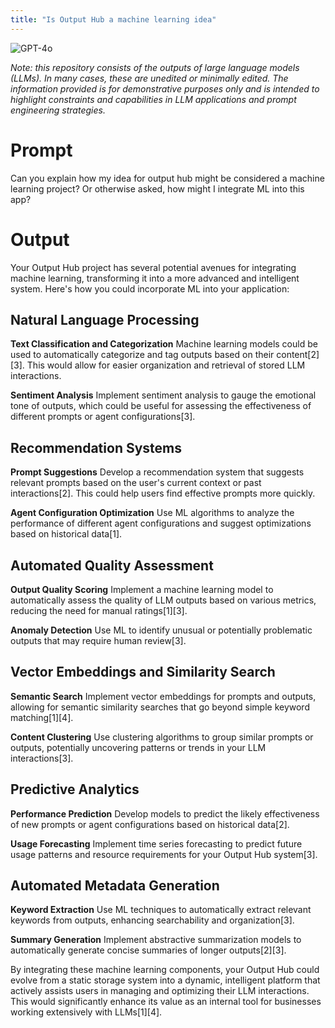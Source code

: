 ```yaml
---
title: "Is Output Hub a machine learning idea"
---
```

![GPT-4o](https://img.shields.io/badge/GPT--4o-3333FF?style=for-the-badge&logo=openai&logoColor=white)



*Note: this repository consists of the outputs of large language models (LLMs). In many cases, these are unedited or minimally edited. The information provided is for demonstrative purposes only and is intended to highlight constraints and capabilities in LLM applications and prompt engineering strategies.*


# Prompt

Can you explain how my idea for output hub might be considered a machine learning project? Or otherwise asked, how might I integrate ML into this app?

# Output

Your Output Hub project has several potential avenues for integrating machine learning, transforming it into a more advanced and intelligent system. Here's how you could incorporate ML into your application:

## Natural Language Processing

**Text Classification and Categorization**
Machine learning models could be used to automatically categorize and tag outputs based on their content[2][3]. This would allow for easier organization and retrieval of stored LLM interactions.

**Sentiment Analysis**
Implement sentiment analysis to gauge the emotional tone of outputs, which could be useful for assessing the effectiveness of different prompts or agent configurations[3].

## Recommendation Systems

**Prompt Suggestions**
Develop a recommendation system that suggests relevant prompts based on the user's current context or past interactions[2]. This could help users find effective prompts more quickly.

**Agent Configuration Optimization**
Use ML algorithms to analyze the performance of different agent configurations and suggest optimizations based on historical data[1].

## Automated Quality Assessment

**Output Quality Scoring**
Implement a machine learning model to automatically assess the quality of LLM outputs based on various metrics, reducing the need for manual ratings[1][3].

**Anomaly Detection**
Use ML to identify unusual or potentially problematic outputs that may require human review[3].

## Vector Embeddings and Similarity Search

**Semantic Search**
Implement vector embeddings for prompts and outputs, allowing for semantic similarity searches that go beyond simple keyword matching[1][4].

**Content Clustering**
Use clustering algorithms to group similar prompts or outputs, potentially uncovering patterns or trends in your LLM interactions[3].

## Predictive Analytics

**Performance Prediction**
Develop models to predict the likely effectiveness of new prompts or agent configurations based on historical data[2].

**Usage Forecasting**
Implement time series forecasting to predict future usage patterns and resource requirements for your Output Hub system[3].

## Automated Metadata Generation

**Keyword Extraction**
Use ML techniques to automatically extract relevant keywords from outputs, enhancing searchability and organization[3].

**Summary Generation**
Implement abstractive summarization models to automatically generate concise summaries of longer outputs[2][3].

By integrating these machine learning components, your Output Hub could evolve from a static storage system into a dynamic, intelligent platform that actively assists users in managing and optimizing their LLM interactions. This would significantly enhance its value as an internal tool for businesses working extensively with LLMs[1][4].

 